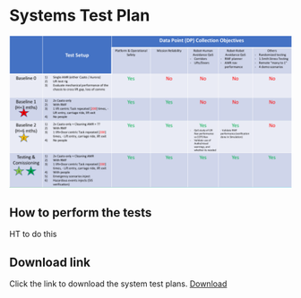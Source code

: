 # Systems Test Plan

![Systems Test Plan](../images/system-testplan.png)

## How to perform the tests

HT to do this

## Download link
Click the link to download the system test plans.
[Download](../download/SysTestPlans.xlsx)
